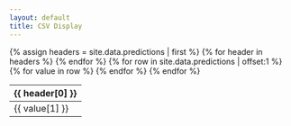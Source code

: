 ```yaml
---
layout: default
title: CSV Display
---
```


<table>
  <thead>
    <tr>
      {% assign headers = site.data.predictions | first %}
      {% for header in headers %}
        <th>{{ header[0] }}</th>
      {% endfor %}
    </tr>
  </thead>
  <tbody>
    {% for row in site.data.predictions | offset:1 %}
      <tr>
        {% for value in row %}
          <td>{{ value[1] }}</td>
        {% endfor %}
      </tr>
    {% endfor %}
  </tbody>
</table>
